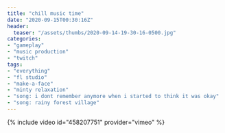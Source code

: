 ```yaml
---
title: "chill music time"
date: "2020-09-15T00:30:16Z"
header:
  teaser: "/assets/thumbs/2020-09-14-19-30-16-0500.jpg"
categories:
- "gameplay"
- "music production"
- "twitch"
tags:
- "everything"
- "fl studio"
- "make-a-face"
- "minty relaxation"
- "song: i dont remember anymore when i started to think it was okay"
- "song: rainy forest village"
---
```

{% include video id="458207751" provider="vimeo" %}
